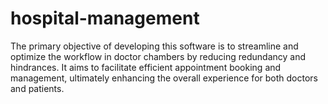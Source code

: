 # hospital-management
The primary objective of developing this software is to streamline and optimize the workflow in doctor chambers by reducing redundancy and hindrances. It aims to facilitate efficient appointment booking and management, ultimately enhancing the overall experience for both doctors and patients.
